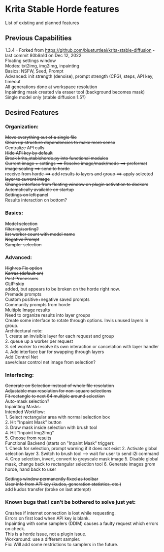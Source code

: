 # Krita Stable Horde features
List of existing and planned features  
## Previous Capabilities
1.3.4 - Forked from https://github.com/blueturtleai/krita-stable-diffusion - last commit 80b9a1d on Dec 12, 2022  
    Floating settings window  
        Modes: txt2img, img2img, inpainting  
        Basics: NSFW, Seed, Prompt  
        Advanced: init strength (denoise), prompt strength (CFG), steps, API key, timeout  
    All generations done at workspace resolution  
    Inpainting mask created via eraser tool (background becomes mask)  
    Single model only (stable diffusion 1.5?)  
## Desired Features
### Organization:
~~Move everything out of a single file~~  
~~Clean up structure dependencies to make more sense~~  
~~Centralize API calls~~  
~~Hide API key by default~~  
~~Break krita_stablehorde.py into functional modules~~  
    ~~Current image + settings ==> Resolve image/mask/mode ==> preformat image scaling ==> send to horde~~  
    ~~receive from horde ==> add results to layers and group ==> apply selected layer to current image~~  
~~Change interface from floating window on plugin activation to dockers~~  
    ~~Automatically available on startup~~  
    ~~Settings on left panel~~  
    Results interaction on bottom?  
### Basics:
~~Model selection~~  
    ~~filtering/sorting?~~  
    ~~list worker count with model name~~  
~~Negative Prompt~~  
~~Sampler selection~~  
### Advanced:
~~Highres Fix option~~  
~~Karras (default on)~~  
~~Post Processors~~  
~~CLIP skip~~  
    added, but appears to be broken on the horde right now.  
Premade prompts  
    Custom positive+negative saved prompts  
    Community prompts from horde  
Multiple Image results  
    Need to organize results into layer groups  
    Create some interface to rotate through options. Invis unused layers in group.  
        Architectural note:  
        1. create an invisible layer for each request and group  
        2. queue up a worker per request  
        3. set worker to resolve its own interaction or cancelation with layer handler  
        4. Add interface bar for swapping through layers  
Add Control Net  
    save/clear control net image from selection?  
### Interfacing:
~~Generate on Selection instead of whole file resolution~~  
    ~~Adjustable max resolution for non-square selections~~  
    ~~Fit rectangle to next 64 multiple around selection~~  
    Auto-mask selection?  
    Inpainting Masks:  
        Intended Workflow:  
            1. Select rectangular area with normal selection box  
            2. Hit "Inpaint Mask" button  
            3. Draw mask inside selection with brush tool  
            4. Hit "Inpaint Img2Img"  
            5. Choose from results  
        Functional Backend (starts on "Inpaint Mask" trigger):  
            1. Check for selection, prompt warning if it does not exist
            2. Activate global selection layer
            3. Switch to brush tool --> wait for user to send i2i command
            4. Crop selection, invert, convert to greyscale mask image
            5. Disable global mask, change back to rectangular selection tool
            6. Generate images grom horde, hand back to user

~~Settings window permanently fixed as toolbar~~  
~~User info from API key (kudos, generation statistics, etc.)~~  
    add kudos transfer (broke on last attempt)  
### Known bugs that I can't be bothered to solve just yet:
Crashes if internet connection is lost while requesting.  
Errors on first load when API key is blank.  
Inpainting with some samplers (DDIM) causes a faulty request which errors on check.  
    This is a horde issue, not a plugin issue.  
    Workaround: use a different sampler.  
    Fix: Will add some restrictions to samplers in the future.